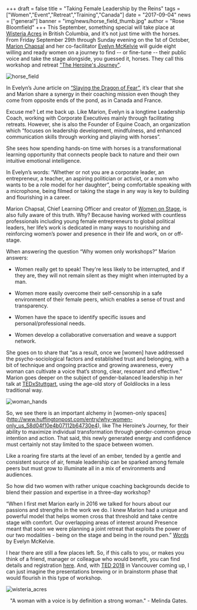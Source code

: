 +++
draft		= false
title		= "Taking Female Leadership by the Reins"
tags		= ["Women","Event","Retreat","Training","Canada"]
date		= "2017-09-04"
news	= ["general"] 
banner	= "img/news/horse_field_thumb.jpg"
author	= "Rose Bloomfield"
+++
This September, something special will take place at [Wisteria Acres](http://www.wisteriaacres.com) in British Columbia, and it’s not just time with the horses. From Friday September 29th through Sunday evening on the 1st of October, [Marion Chapsal](https://www.ideasonstage.com/team/marion-chapsal/) and her co-facilitator [Evelyn McKelvie](https://www.linkedin.com/in/evelynmckelvie/) will guide eight willing and ready women on a journey to find -- or fine-tune -- their public voice and take the stage alongside, you guessed it, horses. They call this workshop and retreat ["The Heroine's Journey"](https://www.eventbrite.ca/e/the-heroines-journey-she-finds-her-voice-and-takes-the-stage-tickets-33416050306).

![horse_field][pic1]

In Evelyn’s June article on [“Slaying the Dragon of Fear”](https://www.linkedin.com/pulse/slaying-dragon-fear-evelyn-mckelvie), it’s clear that she and Marion share a synergy in their coaching mission even though they come from opposite ends of the pond, as in Canada and France.  

Excuse me? Let me back up. Like Marion, Evelyn is a longtime Leadership Coach, working with Corporate Executives mainly through facilitating retreats. However, she is also the Founder of Equine Coach, an organization which “focuses on leadership development, mindfulness, and enhanced communication skills through working and playing with horses”. 

She sees how spending hands-on time with horses is a transformational learning opportunity that connects people back to nature and their own intuitive emotional intelligence.

In Evelyn’s words: “Whether or not you are a corporate leader, an entrepreneur, a teacher, an aspiring politician or activist, or a mom who wants to be a role model for her daughter”, being comfortable speaking with a microphone, being filmed or taking the stage in any way is key to building and flourishing in a career. 

Marion Chapsal, Chief Learning Officer and creator of [Women on Stage](https://www.ideasonstage.com/training-workshops/women-on-stage/), is also fully aware of this truth. Why? Because having worked with countless professionals including young female entrepreneurs to global political leaders, her life’s work is dedicated in many ways to nourishing and reinforcing women’s power and presence in their life and work, on or off-stage. 

When answering the question “Why women only workshops?” Marion answers:

* Women really get to speak! They're less likely to be interrupted, and if they are, they will not remain silent as they might when interrupted by a man.

* Women more easily overcome their self-censorship in a safe environment of their female peers, which enables a sense of trust and transparency.

* Women have the space to identify specific issues and personal/professional needs.

* Women develop a collaborative conversation and weave a support network.

She goes on to share that “as a result, once we [women] have addressed the psycho-sociological factors and established trust and belonging, with a bit of technique and ongoing practice and growing awareness, every woman can cultivate a voice that’s strong, clear, resonant and effective.” Marion goes deeper on the subject of gender-balanced leadership in her talk at [TEDxStuttgart](https://www.youtube.com/watch?v=cEqK275To_U), using the age-old story of Goldilocks in a less traditional way.

![woman_hands][pic2]

So, we see there is an important alchemy in [women-only spaces] (http://www.huffingtonpost.com/entry/why-women-only_us_58d04f10e4b07112b64730e4), like The Heroine’s Journey, for their ability to maximize individual transformation through gender-common group intention and action. That said, this newly generated energy and confidence must certainly not stay limited to the space between women. 

Like a roaring fire starts at the level of an ember, tended by a gentle and consistent source of air, female leadership can be sparked among female peers but must grow to illuminate all in a mix of environments and audiences. 

So how did two women with rather unique coaching backgrounds decide to blend their passion and expertise in a three-day workshop?

“When I first met Marion early in 2016 we talked for hours about our passions and strengths in the work we do. I knew Marion had a unique and powerful model that helps women cross that threshold and take centre stage with comfort. Our overlapping areas of interest around Presence meant that soon we were planning a joint retreat that exploits the power of our two modalities - being on the stage and being in the round pen.” [Words](https://www.linkedin.com/pulse/feeling-like-duck-out-water-evelyn-mckelvie) by Evelyn McKelvie.

I hear there are still a few places left. So, if this calls to you, or makes you think of a friend, manager or colleague who would benefit, you can find details and registration [here](https://www.eventbrite.ca/e/the-heroines-journey-she-finds-her-voice-and-takes-the-stage-tickets-33416050306). And, with [TED 2018](https://ted2018.ted.com/) in Vancouver coming up, I can just imagine the presentations brewing or in brainstorm phase that would flourish in this type of workshop. 

![wisteria_acres][pic3]

<p style="text-align: center;">"A woman with a voice is by definition a strong woman." - Melinda Gates.</p>

[pic1]: /img/news/horse_field_thumb.jpg
[pic2]: /img/news/woman_hands_thumb.jpg
[pic3]: /img/news/wisteria_acres_thumb.jpg